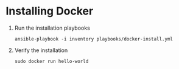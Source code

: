 # Installing Docker

1. Run the installation playbooks

   `ansible-playbook -i inventory playbooks/docker-install.yml`

2. Verify the installation

   `sudo docker run hello-world`
